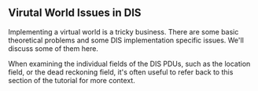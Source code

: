 ## Virutal World Issues in DIS

Implementing a virtual world is a tricky business. There are some basic theoretical problems and some DIS implementation specific issues. We'll discuss some of them here. 

When examining the individual fields of the DIS PDUs, such as the location field, or the dead reckoning field, it's often useful to refer back to this section of the tutorial for more context.





 


